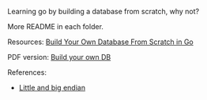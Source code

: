 Learning go by building a database from scratch, why not? 

More README in each folder.

Resources: [Build Your Own Database From Scratch in Go](https://build-your-own.org/database/)

PDF version: [Build your own DB](https://dokumen.pub/build-your-own-database-from-scratch-1nbsped-9798391723394.html)

References: 
 - [Little and big endian](https://www.geeksforgeeks.org/little-and-big-endian-mystery/)